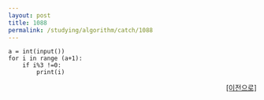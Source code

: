 ```yaml
---
layout: post
title: 1088
permalink: /studying/algorithm/catch/1088
---
```


```
a = int(input())
for i in range (a+1):
    if i%3 !=0:
        print(i)

```
  
    
    
<div style="text-align: right"> <a href = 'https://namhyo01.github.io/studying/algorithm/catch'> [이전으로] </a> </div>
